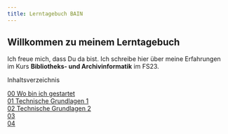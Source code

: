 ```yaml
---
title: Lerntagebuch BAIN 
---
```


## Willkommen zu meinem Lerntagebuch

Ich freue mich, dass Du da bist. Ich schreibe hier über meine Erfahrungen im Kurs **Bibliotheks- und Archivinformatik** im FS23.

Inhaltsverzeichnis

[00 Wo bin ich gestartet](https://github.com/florian896/lerntagebuch-bain/_posts/2023-02-17-einfuehrung.md)  
[01 Technische Grundlagen 1](https://github.com/florian896/lerntagebuch-bain/_posts/2023-02-17-tag01.md)  
[02 Technische Grundlagen 2]()  
[03 ]()  
[04 ]()  
